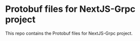 # Protobuf files for NextJS-Grpc project

This repo contains the Protobuf files for NextJS-Grpc project. 
